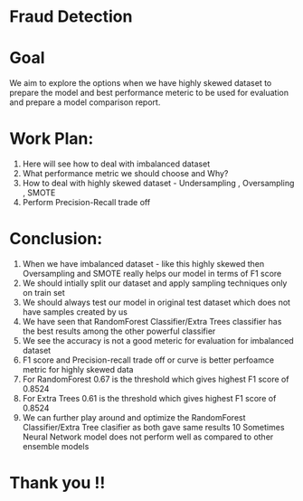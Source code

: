 # Fraud Detection

# Goal 
We aim to explore the options when we have highly skewed dataset to prepare the model and best performance meteric to be used for evaluation and prepare a model comparison report.

# Work Plan:
 1. Here will see how to deal with imbalanced dataset
 2. What performance metric we should choose and Why?
 3. How to deal with highly skewed dataset - Undersampling , Oversampling , SMOTE
 4. Perform Precision-Recall trade off
 
# Conclusion:
1. When we have imbalanced dataset - like this highly skewed then Oversampling and SMOTE really helps our model in terms of F1 score
2. We should intially split our dataset and apply sampling techniques only on train set
3. We should always test our model in original test dataset which does not have samples created by us
4. We have seen that RandomForest Classifier/Extra Trees classifier has the best results among the other powerful classifier
5. We see the accuracy is not a good meteric for evaluation for imbalanced dataset
6. F1 score and Precision-recall trade off or curve is better perfoamce metric for highly skewed data
7. For RandomForest 0.67 is the threshold which gives highest F1 score of 0.8524
8. For Extra Trees 0.61 is the threshold which gives highest F1 score of 0.8524
9. We can further play around and optimize the RandomForest Classifier/Extra Tree clasifier as both gave same results
10 Sometimes Neural Network model does not perform well as compared to other ensemble models


# Thank you !!
